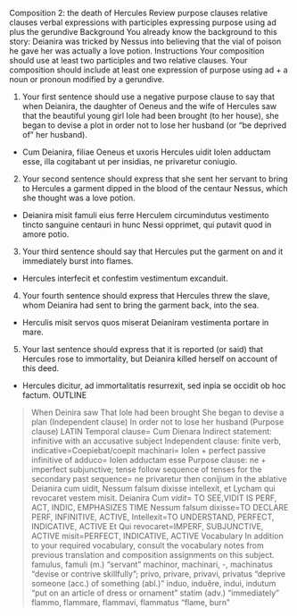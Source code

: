 Composition 2: the death of Hercules 
Review 
purpose clauses
relative clauses
verbal expressions with participles
expressing purpose using ad plus the gerundive
Background 
You already know the background to this story: Deianira was tricked by Nessus into believing that the vial of poison he gave her was actually a love potion.
Instructions 
Your composition should use at least two participles and two relative clauses.
Your composition should include at least one expression of purpose using ad + a noun or pronoun modified by a gerundive.
1. Your first sentence should use a negative purpose clause to say that when Deianira, the daughter of Oeneus and the wife of Hercules saw that the beautiful young girl Iole had been brought (to her house), she began to devise a plot in order not to lose her husband (or “be deprived of” her husband).
- Cum Deianira, filiae Oeneus et uxoris Hercules uidit Iolen adductam esse, illa cogitabant ut per insidias, ne privaretur coniugio.
2. Your second sentence should express that she sent her servant to bring to Hercules a garment dipped in the blood of the centaur Nessus, which she thought was a love potion.
- Deianira misit famuli eius ferre Herculem circumindutus vestimento tincto sanguine centauri in hunc Nessi opprimet, qui putavit quod in amore potio.
3. Your third sentence should say that Hercules put the garment on and it immediately burst into flames.
- Hercules interfecit et confestim vestimentum excanduit.
4. Your fourth sentence should express that Hercules threw the slave, whom Deianira had sent to bring the garment back, into the sea.
- Herculis misit servos quos miserat Deianiram vestimenta portare in mare.
5. Your last sentence should express that it is reported (or said) that Hercules rose to immortality, but Deianira killed herself on account of this deed.
- Hercules dicitur, ad immortalitatis resurrexit, sed inpia se occidit ob hoc factum.
OUTLINE
> When Deinira saw
	That Iole had been brought
She began to devise a plan (Independent clause)
	In order not to lose her husband (Purpose clause)
LATIN
Temporal clause= Cum Dienara 
	Indirect statement: infinitive with an accusative subject
Independent clause: finite verb, indicative=Coepiebat/coepit machinari= Iolen + perfect passive infinitive of adduco= Iolen adductam esse
	Purpose clause: ne + imperfect subjunctive; tense follow sequence of tenses for the secondary past sequence= ne privaretur then conijium in the ablative
Deianira cum uidit, Nessum falsum dixisse intellexit, et Lycham qui revocaret vestem misit.
Deianira
Cum *vidit*= TO SEE,VIDIT IS PERF, ACT, INDIC, EMPHASIZES TIME
Nessum falsum dixisse=TO DECLARE PERF, INFINITIVE, ACTIVE,
Intellexit=TO UNDERSTAND, PERFECT, INDICATIVE, ACTIVE
Et
Qui revocaret=IMPERF, SUBJUNCTIVE, ACTIVE
misit=PERFECT, INDICATIVE, ACTIVE
Vocabulary 
In addition to your required vocabulary, consult the vocabulary notes from previous translation and composition assignments on this subject.
famulus, famuli (m.) “servant”
machinor, machinari, -, machinatus “devise or contrive skillfully”;
privo, privare, privavi, privatus “deprive someone (acc.) of something (abl.)”
induo, induĕre, indui, indutum “put on an article of dress or ornament”
statim (adv.) “immediately”
flammo, flammare, flammavi, flammatus “flame, burn”




